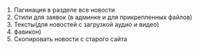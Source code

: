 1. Пагинация в разделе все новости
2. Стили для заявок (в админке и для прикрепленных файлов)
3. Тексты(для новостей с загрузкой аудио и видео)
4. фавикон)
5. Скопировать новости с старого сайта